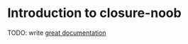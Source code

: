 # Introduction to closure-noob

TODO: write [great documentation](http://jacobian.org/writing/what-to-write/)
